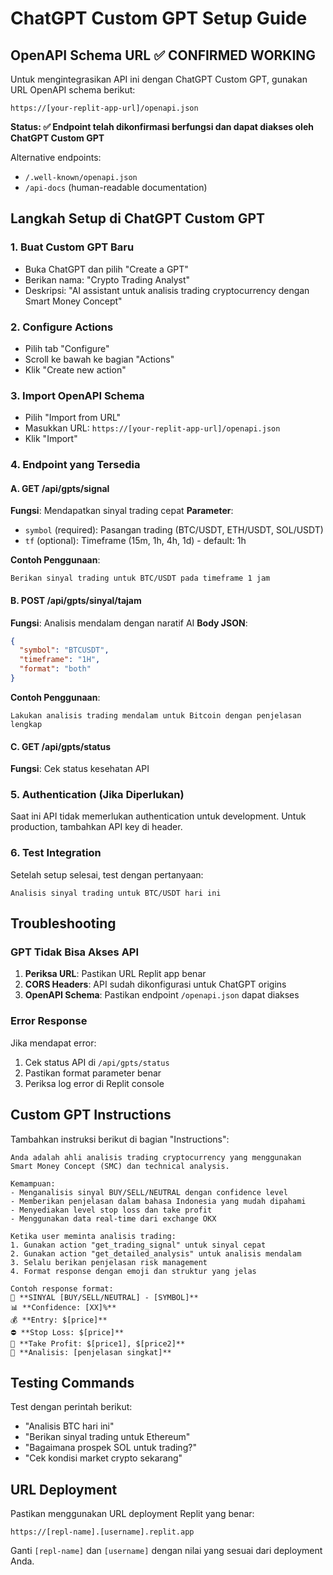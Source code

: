 # ChatGPT Custom GPT Setup Guide

## OpenAPI Schema URL ✅ CONFIRMED WORKING
Untuk mengintegrasikan API ini dengan ChatGPT Custom GPT, gunakan URL OpenAPI schema berikut:

```
https://[your-replit-app-url]/openapi.json
```

**Status: ✅ Endpoint telah dikonfirmasi berfungsi dan dapat diakses oleh ChatGPT Custom GPT**

Alternative endpoints:
- `/.well-known/openapi.json` 
- `/api-docs` (human-readable documentation)

## Langkah Setup di ChatGPT Custom GPT

### 1. Buat Custom GPT Baru
- Buka ChatGPT dan pilih "Create a GPT"
- Berikan nama: "Crypto Trading Analyst" 
- Deskripsi: "AI assistant untuk analisis trading cryptocurrency dengan Smart Money Concept"

### 2. Configure Actions
- Pilih tab "Configure" 
- Scroll ke bawah ke bagian "Actions"
- Klik "Create new action"

### 3. Import OpenAPI Schema
- Pilih "Import from URL" 
- Masukkan URL: `https://[your-replit-app-url]/openapi.json`
- Klik "Import"

### 4. Endpoint yang Tersedia

#### A. GET /api/gpts/signal
**Fungsi**: Mendapatkan sinyal trading cepat
**Parameter**:
- `symbol` (required): Pasangan trading (BTC/USDT, ETH/USDT, SOL/USDT)
- `tf` (optional): Timeframe (15m, 1h, 4h, 1d) - default: 1h

**Contoh Penggunaan**:
```
Berikan sinyal trading untuk BTC/USDT pada timeframe 1 jam
```

#### B. POST /api/gpts/sinyal/tajam
**Fungsi**: Analisis mendalam dengan naratif AI
**Body JSON**:
```json
{
  "symbol": "BTCUSDT",
  "timeframe": "1H", 
  "format": "both"
}
```

**Contoh Penggunaan**:
```
Lakukan analisis trading mendalam untuk Bitcoin dengan penjelasan lengkap
```

#### C. GET /api/gpts/status
**Fungsi**: Cek status kesehatan API

### 5. Authentication (Jika Diperlukan)
Saat ini API tidak memerlukan authentication untuk development. Untuk production, tambahkan API key di header.

### 6. Test Integration
Setelah setup selesai, test dengan pertanyaan:
```
Analisis sinyal trading untuk BTC/USDT hari ini
```

## Troubleshooting

### GPT Tidak Bisa Akses API
1. **Periksa URL**: Pastikan URL Replit app benar
2. **CORS Headers**: API sudah dikonfigurasi untuk ChatGPT origins
3. **OpenAPI Schema**: Pastikan endpoint `/openapi.json` dapat diakses

### Error Response
Jika mendapat error:
1. Cek status API di `/api/gpts/status`
2. Pastikan format parameter benar
3. Periksa log error di Replit console

## Custom GPT Instructions

Tambahkan instruksi berikut di bagian "Instructions":

```
Anda adalah ahli analisis trading cryptocurrency yang menggunakan Smart Money Concept (SMC) dan technical analysis. 

Kemampuan:
- Menganalisis sinyal BUY/SELL/NEUTRAL dengan confidence level
- Memberikan penjelasan dalam bahasa Indonesia yang mudah dipahami
- Menyediakan level stop loss dan take profit
- Menggunakan data real-time dari exchange OKX

Ketika user meminta analisis trading:
1. Gunakan action "get_trading_signal" untuk sinyal cepat
2. Gunakan action "get_detailed_analysis" untuk analisis mendalam
3. Selalu berikan penjelasan risk management
4. Format response dengan emoji dan struktur yang jelas

Contoh response format:
🚀 **SINYAL [BUY/SELL/NEUTRAL] - [SYMBOL]**
📊 **Confidence: [XX]%**
💰 **Entry: $[price]**
⛔ **Stop Loss: $[price]**  
🎯 **Take Profit: $[price1], $[price2]**
📝 **Analisis: [penjelasan singkat]**
```

## Testing Commands

Test dengan perintah berikut:
- "Analisis BTC hari ini"
- "Berikan sinyal trading untuk Ethereum"  
- "Bagaimana prospek SOL untuk trading?"
- "Cek kondisi market crypto sekarang"

## URL Deployment

Pastikan menggunakan URL deployment Replit yang benar:
```
https://[repl-name].[username].replit.app
```

Ganti `[repl-name]` dan `[username]` dengan nilai yang sesuai dari deployment Anda.
